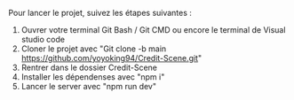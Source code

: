 Pour lancer le projet, suivez les étapes suivantes : 

  1.  Ouvrer votre terminal Git Bash / Git CMD ou encore le terminal de Visual studio code
  2.  Cloner le projet avec "Git clone -b main https://github.com/yoyoking94/Credit-Scene.git"
  3.  Rentrer dans le dossier Credit-Scene
  4.  Installer les dépendenses avec "npm i"
  5.  Lancer le server avec "npm run dev"
